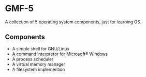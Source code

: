 # GMF-5
A collection of 5 operating system components, just for learning OS.
## Components
- A simple shell for GNU/Linux
- A command interpretor for Microsoft&reg; Windows
- A process scheduler
- A virtual memory manager
- A filesystem implemention
